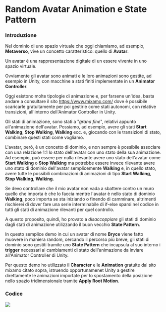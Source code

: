 # Random Avatar Animation e State Pattern

### Introduzione
Nel dominio di uno spazio virtuale che oggi chiamiamo, ad esempio, **Metaverso**, vive un concetto caratteristico: quello di **Avatar**.

Un avatar è una rappresentazione digitale di un essere vivente in uno spazio virtuale.

Ovviamente gli avatar sono animati e le loro animazioni sono gestite, ad esempio in Unity, con macchine a stati finiti implementate in un **Animator Controller**.

Oggi esistono molte tipologie di animazione e, per farsene un'idea, basta andare  a consultare il sito https://www.mixamo.com/ dove è possibile scaricarle gratuitamente per poi gestirle come stati autonomi, con relative transizioni, all'interno dell'Animator Controller in Unity.

Gli stati di animazione, sono stati a "_grana fine_", relativi appunto all'animazione dell'avatar. Possiamo, ad esempio, avere gli stati **Start Walking**, **Stop Walking**, **Walking** ecc. e, giocando con le transizioni di stato, combinare questi stati come vogliamo.

L'avatar, però, è un concetto di dominio, e non sempre è possibile associare con una relazione 1:1 lo stato dell'avatar con uno stato della sua animazione. Ad esempio, può essere per nulla rilevante avere uno stato dell'avatar come **Start Walking** o **Stop Walking** ma potrebbe essere invece rilevante avere uno stato di dominio dell'avatar semplicemente **Walking** e, in quello stato, avere tutte le possibili combinazioni di animazioni di tipo **Start Walking**, **Stop Walking**, **Walking**.

Se devo controllare che il mio avatar non vada a sbattere contro un muro quello che importa è che lo faccia mentre l'avatar è nello stato di dominio **Walking**, poco importa se sta iniziando o finendo di camminare, altrimenti rischierei di dover fare una serie interminabile di if-else sparsi nel codice in tutti gli stati di animazione rilevanti per quel controllo.

A questo proposito, quindi, ho provato a _disaccoppiare_ gli stati di dominio dagli stati di animazione utilizzando il buon vecchio **State Pattern**.

In questo semplice demo in cui un avatar di nome **Bryce** viene fatto muovere in maniera random, cercando il percorso più breve, gli stati di dominio sono gestiti tramite uno **State Pattern** che incapsula al suo interno i **trigger** necessari ai cambiamenti di stato dell'animazione da inviare all'Animator Controller di Unity.

Per questo demo ho utilizzato il **Character** e le **Animation** gratuite dal sito mixamo citato sopra, istruendo opportunamenet Unity a gestire direttamente le animazioni importate per lo spostamento della posizione nello spazio tridimensionale tramite **Apply Root Motion**.

### Codice




[![](https://dl.dropboxusercontent.com/s/shzado7ockbxork/Avatar.png?dl=1)](https://dl.dropboxusercontent.com/s/tv5tz0eccsn1ge3/Avatar.mp4?dl=0)

